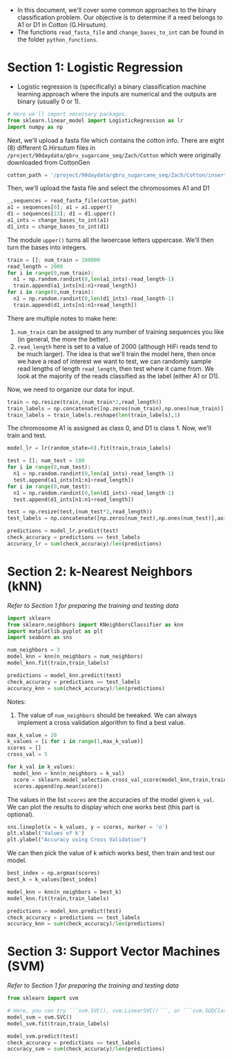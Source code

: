 - In this document, we'll cover some common approaches to the binary classification problem.  Our objective is to determine if a reed belongs to A1 or D1 in Cotton (G.Hirsutum).
- The functions ```read_fasta_file``` and ```change_bases_to_int``` can be found in the folder ```python_functions```.



# Section 1: Logistic Regression
- Logistic regression is (specifically) a binary classification machine learning approach where the inputs are numerical and the outputs are binary (usually 0 or 1).

```python
# Here we'll import necessary packages.
from sklearn.linear_model import LogisticRegression as lr
import numpy as np
```

Next, we'll upload a fasta file which contains the cotton info.  There are eight (8) different G.Hirsutum files in ```/project/90daydata/gbru_sugarcane_seq/Zach/Cotton``` which were originally downloaded from CottonGen
```python
cotton_path = '/project/90daydata/gbru_sugarcane_seq/Zach/Cotton/insert_cotton_file_of_interest_here.fa'
```

Then, we'll upload the fasta file and select the chromosomes A1 and D1
```python
_,sequences = read_fasta_file(cotton_path)
a1 = sequences[0]; a1 = a1.upper()
d1 = sequences[13]; d1 = d1.upper()
a1_ints = change_bases_to_int(a1)
d1_ints = change_bases_to_int(d1)
```
The module ```upper()``` turns all the lwoercase letters uppercase.  We'll then turn the bases into integers.  

```python
train = []; num_train = 100000
read_length = 2000
for i in range(0,num_train):
  n1 = np.random.randint(0,len(a1_ints)-read_length-1)
  train.append(a1_ints[n1:n1+read_length])
for i in range(0,num_train):
  n1 = np.random.randint(0,len(d1_ints)-read_length-1)
  train.append(d1_ints[n1:n1+read_length])
```

There are multiple notes to make here:
1.  ```num_train``` can be assigned to any number of training sequences you like (in general, the more the better).
2.  ```read_length``` here is set to a value of 2000 (although HiFi reads tend to be much larger).  The idea is that we'll train the model here, then once we have a read of interest we want to test, we can randomly sample read lengths of length ```read_length```, then test where it came from.  We look at the majority of the reads classified as the label (either A1 or D1).

Now, we need to organize our data for input.
```python
train = np.resize(train,(num_train*2,read_length))
train_labels = np.concatenate([np.zeros(num_train),np.ones(num_train)],axis=0)
train_labels = train_labels.reshape(len(train_labels),1)
```

The chromosome A1 is assigned as class 0, and D1 is class 1.  Now, we'll train and test.

```python
model_lr = lr(random_state=0).fit(train,train_labels)

test = []; num_test = 100
for i in range(0,num_test):
  n1 = np.random.randint(0,len(a1_ints)-read_length-1)
  test.append(a1_ints[n1:n1+read_length])
for i in range(0,num_test):
  n1 = np.random.randint(0,len(d1_ints)-read_length-1)
  test.append(d1_ints[n1:n1+read_length])

test = np.resize(test,(num_test*2,read_length))
test_labels = np.concatenate([np.zeros(num_test),np.ones(num_test)],axis=0)

predictions = model_lr.predict(test)
check_accuracy = predictions == test_labels
accuracy_lr = sum(check_accuracy)/len(predictions)
```

# Section 2:  k-Nearest Neighbors (kNN)
*Refer to Section 1 for preparing the training and testing data*

```python
import sklearn
from sklearn.neighbors import KNeighborsClassifier as knn
import matplotlib.pyplot as plt
import seaborn as sns

num_neighbors = 3
model_knn = knn(n_neighbors = num_neighbors)
model_knn.fit(train,train_labels)

predictions = model_knn.predict(test)
check_accuracy = predictions == test_labels
accuracy_knn = sum(check_accuracy)/len(predictions)
```

Notes:
1.  The value of ```num_neighbors``` should  be tweaked.  We can always implement a cross validation algorithm to find a best value.  

```python
max_k_value = 20
k_values = [i for i in range(1,max_k_value)]
scores = []
cross_val = 5

for k_val in k_values:
  model_knn = knn(n_neighbors = k_val)
  score = sklearn.model_selection.cross_val_score(model_knn,train,train_labels,cv = cross_val)
  scores.append(np.mean(score))
```

The values in the list ```scores``` are the accuracies of the model given ```k_val```.  We can plot the results to display which one works best (this part is optional).

```python
sns.lineplot(x = k_values, y = scores, marker = 'o')
plt.xlabel('Values of k')
plt.ylabel("Accuracy using Cross Validation")
```

We can then pick the value of k which works best, then train and test our model.

```python
best_index = np.argmax(scores)
best_k = k_values[best_index]

model_knn = knn(n_neighbors = best_k)
model_knn.fit(train,train_labels)

predictions = model_knn.predict(test)
check_accuracy = predictions == test_labels
accuracy_knn = sum(check_accuracy)/len(predictions)
```


# Section 3:  Support Vector Machines (SVM)
*Refer to Section 1 for preparing the training and testing data*

```python
from sklearn import svm

# Here, you can try ```svm.SVC(), svm.LinearSVC()```, or ```svm.SGDClassifier()```.  I went with the first here.
model_svm = svm.SVC()
model_svm.fit(train,train_labels)

model_svm.predict(test)
check_accuracy = predictions == test_labels
accuracy_svm = sum(check_accuracy)/len(predictions)
```
